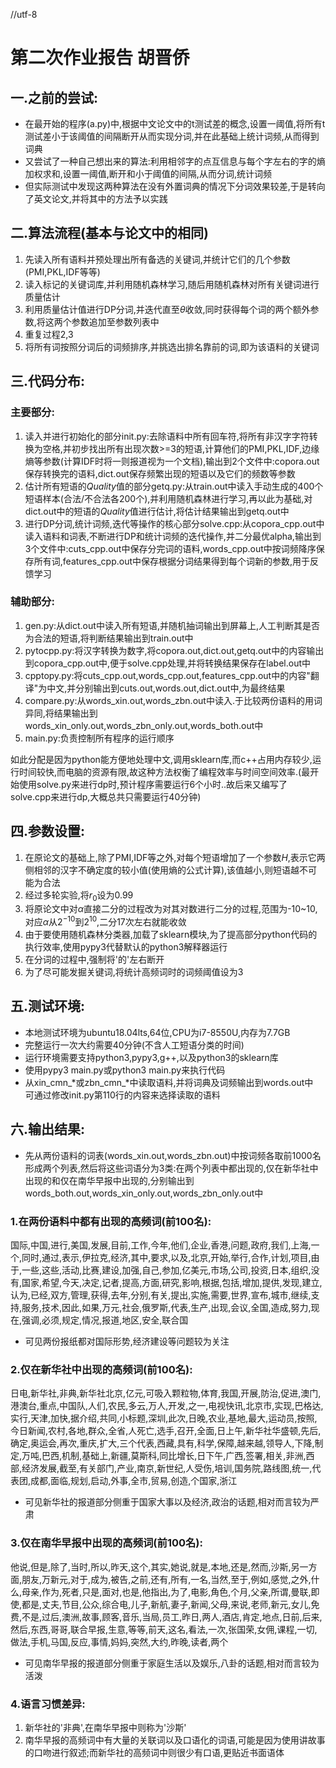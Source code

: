 //utf-8
# 第二次作业报告 胡晋侨
## 一.之前的尝试:
+ 在最开始的程序(a.py)中,根据中文论文中的t测试差的概念,设置一阈值,将所有t测试差小于该阈值的间隔断开从而实现分词,并在此基础上统计词频,从而得到词典  
+ 又尝试了一种自己想出来的算法:利用相邻字的点互信息与每个字左右的字的熵加权求和,设置一阈值,断开和小于阈值的间隔,从而分词,统计词频  
+ 但实际测试中发现这两种算法在没有外置词典的情况下分词效果较差,于是转向了英文论文,并将其中的方法予以实践

## 二.算法流程(基本与论文中的相同)
1. 先读入所有语料并预处理出所有备选的关键词,并统计它们的几个参数(PMI,PKL,IDF等等)  
2. 读入标记的关键词库,并利用随机森林学习,随后用随机森林对所有关键词进行质量估计  
3. 利用质量估计值进行DP分词,并迭代直至$\theta$收敛,同时获得每个词的两个额外参数,将这两个参数追加至参数列表中  
4. 重复过程2,3  
5. 将所有词按照分词后的词频排序,并挑选出排名靠前的词,即为该语料的关键词

## 三.代码分布:
### 主要部分:
1. 读入并进行初始化的部分init.py:去除语料中所有回车符,将所有非汉字字符转换为空格,并初步找出所有出现次数>=3的短语,计算他们的PMI,PKL,IDF,边缘熵等参数(计算IDF时将一则报道视为一个文档),输出到2个文件中:copora.out保存转换完的语料,dict.out保存频繁出现的短语以及它们的频数等参数  
2. 估计所有短语的$Quality$值的部分getq.py:从train.out中读入手动生成的400个短语样本(合法/不合法各200个),并利用随机森林进行学习,再以此为基础,对dict.out中的短语的$Quality$值进行估计,将估计结果输出到getq.out中  
3. 进行DP分词,统计词频,迭代等操作的核心部分solve.cpp:从copora_cpp.out中读入语料和词表,不断进行DP和统计词频的迭代操作,并二分最优alpha,输出到3个文件中:cuts_cpp.out中保存分完词的语料,words_cpp.out中按词频降序保存所有词,features_cpp.out中保存根据分词结果得到每个词新的参数,用于反馈学习

### 辅助部分:
1. gen.py:从dict.out中读入所有短语,并随机抽词输出到屏幕上,人工判断其是否为合法的短语,将判断结果输出到train.out中  
2. pytocpp.py:将汉字转换为数字,将copora.out,dict.out,getq.out中的内容输出到copora_cpp.out中,便于solve.cpp处理,并将转换结果保存在label.out中  
3. cpptopy.py:将cuts_cpp.out,words_cpp.out,features_cpp.out中的内容"翻译"为中文,并分别输出到cuts.out,words.out,dict.out中,为最终结果  
4. compare.py:从words_xin.out,words_zbn.out中读入.于比较两份语料的用词异同,将结果输出到words_xin_only.out,words_zbn_only.out,words_both.out中  
5. main.py:负责控制所有程序的运行顺序

如此分配是因为python能方便地处理中文,调用sklearn库,而c++占用内存较少,运行时间较快,而电脑的资源有限,故这种方法权衡了编程效率与时间空间效率.(最开始使用solve.py来进行dp时,预计程序需要运行6个小时..故后来又编写了solve.cpp来进行dp,大概总共只需要运行40分钟)

## 四.参数设置:
1. 在原论文的基础上,除了PMI,IDF等之外,对每个短语增加了一个参数$H$,表示它两侧相邻的汉字不确定度的较小值(使用熵的公式计算),该值越小,则短语越不可能为合法  
2. 经过多轮实验,将$r_0$设为0.99  
3. 将原论文中对$\alpha$直接二分的过程改为对其对数进行二分的过程,范围为-10~10,对应$\alpha$从$2^{-10}$到$2^{10}$,二分17次左右就能收敛  
4. 由于要使用随机森林分类器,加载了sklearn模块,为了提高部分python代码的执行效率,使用pypy3代替默认的python3解释器运行  
5. 在分词的过程中,强制将'的'左右断开  
6. 为了尽可能发掘关键词,将统计高频词时的词频阈值设为3

## 五.测试环境:
+ 本地测试环境为ubuntu18.04lts,64位,CPU为i7-8550U,内存为7.7GB  
+ 完整运行一次大约需要40分钟(不含人工短语分类的时间)  
+ 运行环境需要支持python3,pypy3,g++,以及python3的sklearn库  
+ 使用pypy3 main.py或python3 main.py来执行代码  
+ 从xin_cmn_\*或zbn_cmn_\*中读取语料,并将词典及词频输出到words.out中  
可通过修改init.py第110行的内容来选择读取的语料

## 六.输出结果:
+ 先从两份语料的词表(words_xin.out,words_zbn.out)中按词频各取前1000名形成两个列表,然后将这些词语分为3类:在两个列表中都出现的,仅在新华社中出现的和仅在南华早报中出现的,分别输出到words_both.out,words_xin_only.out,words_zbn_only.out中

### 1.在两份语料中都有出现的高频词(前100名):
国际,中国,进行,美国,发展,目前,工作,今年,他们,企业,香港,问题,政府,我们,上海,一个,同时,通过,表示,伊拉克,经济,其中,要求,以及,北京,开始,举行,合作,计划,项目,由于,一些,这些,活动,比赛,建设,加强,自己,参加,亿美元,市场,公司,投资,日本,组织,没有,国家,希望,今天,决定,记者,提高,方面,研究,影响,根据,包括,增加,提供,发现,建立,认为,已经,双方,管理,获得,去年,分别,有关,提出,实施,需要,世界,宣布,城市,继续,支持,服务,技术,因此,如果,万元,社会,俄罗斯,代表,生产,出现,会议,全国,造成,努力,现在,强调,必须,规定,情况,报道,地区,安全,联合国

+ 可见两份报纸都对国际形势,经济建设等问题较为关注

### 2.仅在新华社中出现的高频词(前100名):
日电,新华社,非典,新华社北京,亿元,可吸入颗粒物,体育,我国,开展,防治,促进,澳门,港澳台,重点,中国队,人们,农民,多云,万人,开发,之一,电视快讯,北京市,实现,巴格达,实行,天津,加快,据介绍,共同,小标题,深圳,此次,日晚,农业,基地,最大,运动员,按照,今日新闻,农村,各地,群众,全省,人死亡,选手,召开,全面,日上午,新华社华盛顿,先后,确定,奥运会,再次,重庆,扩大,三个代表,西藏,具有,科学,保障,越来越,领导人,下降,制定,万吨,巴西,机制,基础上,新疆,莫斯科,同比增长,日下午,广西,签署,相关,非洲,西部,经济发展,截至,有关部门,产业,南京,新世纪,人受伤,培训,国务院,路线图,统一,代表团,成都,面临,规划,启动,外事,全市,贸易,创造,个国家,浙江

+ 可见新华社的报道部分侧重于国家大事以及经济,政治的话题,相对而言较为严肃

### 3.仅在南华早报中出现的高频词(前100名):
他说,但是,除了,当时,所以,昨天,这个,其实,她说,就是,本地,还是,然而,沙斯,另一方面,朋友,万新元,对于,成为,被告,之前,还有,所有,一名,当然,至于,例如,感觉,之外,什么,母亲,作为,死者,只是,面对,也是,他指出,为了,电影,角色,个月,父亲,所谓,曼联,即使,都是,丈夫,节目,公众,综合电,儿子,新航,妻子,新闻,父母,来说,老师,新元,女儿,免费,不是,过后,澳洲,故事,顾客,音乐,当局,员工,昨日,两人,酒店,肯定,地点,日前,后来,然后,东西,哥哥,联合早报,生意,等等,前天,这名,看法,一次,张国荣,女佣,课程,一切,做法,手机,马国,反应,事情,妈妈,突然,大约,昨晚,读者,两个

+ 可见南华早报的报道部分侧重于家庭生活以及娱乐,八卦的话题,相对而言较为活泼

### 4.语言习惯差异:
1. 新华社的'非典',在南华早报中则称为'沙斯'  
2. 南华早报的高频词中有大量的关联词以及口语化的词语,可能是因为使用讲故事的口吻进行叙述;而新华社的高频词中则很少有口语,更贴近书面语体